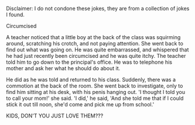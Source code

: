 Disclaimer: I do not condone these jokes, they are from a collection of jokes I found.

Circumcised

A teacher noticed that a little boy at the back of the class was squirming around, scratching his crotch, and not paying attention. She went back to find out what was going on. He was quite embarrassed, and
whispered that he had just recently been circumcised and he was quite itchy. The teacher told him to go down to the principal's office. He was to telephone his mother and ask her what he should do about it. 

He did as he was told and returned to his class.
Suddenly, there was a commotion at the back of the room. She went back to investigate, only to find him sitting at his desk, with his penis hanging out. 'I thought I told you to call your mom!' she said. 
'I did,' he said, 'And she told me that if I could stick it out till noon, she'd come and pick me up from school.'
       
 KIDS, DON'T YOU JUST LOVE THEM???

